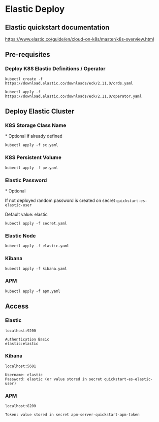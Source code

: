 # Elastic Deploy

## Elastic quickstart documentation

https://www.elastic.co/guide/en/cloud-on-k8s/master/k8s-overview.html

## Pre-requisites

### Deploy K8S Elastic Definitions / Operator

```
kubectl create -f https://download.elastic.co/downloads/eck/2.11.0/crds.yaml
```

```
kubectl apply -f https://download.elastic.co/downloads/eck/2.11.0/operator.yaml
```

## Deploy Elastic Cluster

### K8S Storage Class Name

\* Optional if already defined

```
kubectl apply -f sc.yaml
```

### K8S Persistent Volume

```
kubectl apply -f pv.yaml
```

### Elastic Password

\* Optional

If not deployed random password is created on secret `quickstart-es-elastic-user`

Default value: elastic

```
kubectl apply -f secret.yaml
```

### Elastic Node

```
kubectl apply -f elastic.yaml
```

### Kibana

```
kubectl apply -f kibana.yaml
```

### APM

```
kubectl apply -f apm.yaml
```

## Access

### Elastic

```
localhost:9200
```

```
Authentication Basic
elastic:elastic
```

### Kibana

```
localhost:5601
```

```
Username: elastic
Password: elastic (or value stored in secret quickstart-es-elastic-user)
```

### APM

```
localhost:8200
```

```
Token: value stored in secret apm-server-quickstart-apm-token
```

